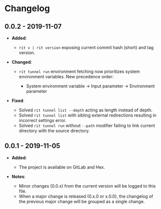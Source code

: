 # Changelog

## 0.0.2 - 2019-11-07

- **Added**:

  - `rit v | rit version` exposing current commit hash (short) and tag version.
- **Changed**:

  - `rit tunnel run` environment fetching now prioritizes system environment
    variables. New precedence order:

    - System environment variable -> Input parameter -> Environment parameter
- **Fixed**:

  - Solved `rit tunnel list --depth` acting as length instead of depth.
  - Solved `rit tunnel list` with sibling external redirections resulting in
    incorrect settings error.
  - Solved `rit tunnel run` without `--path` modifier failing to link current
    directory with the source directory.

## 0.0.1 - 2019-11-05

- **Added**:

  - The project is available on GitLab and Hex.

- **Notes**:

  - Minor changes (0.0.x) from the current version will be logged to this file.
  - When a major change is released (0.x.0 or x.0.0), the changelog of the
    previous major change will be grouped as a single change.
